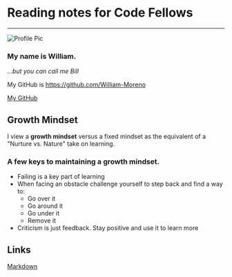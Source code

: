 # Reading notes for Code Fellows
---
![Profile Pic](bill-pic.jpg,200,200)

### My name is William.
*...but you can call me Bill*

My GitHub is https://github.com/William-Moreno

[My GitHub](https://github.com/William-Moreno)

## Growth Mindset

I view a **growth mindset** versus a fixed mindset as the equivalent of a "Nurture vs. Nature" take on learning.

### A few keys to maintaining a growth mindset.
- Failing is a key part of learning
- When facing an obstacle challenge yourself to step back and find a way to:
  - Go over it
  - Go around it
  - Go under it
  - Remove it
- Criticism is just feedback. Stay positive and use it to learn more

## Links

[Markdown](markdown.md)




